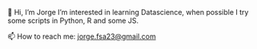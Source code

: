 👋 Hi, I’m Jorge 
I’m interested in learning Datascience, when possible I try some scripts in Python, R and some JS.

📫 How to reach me: jorge.fsa23@gmail.com
